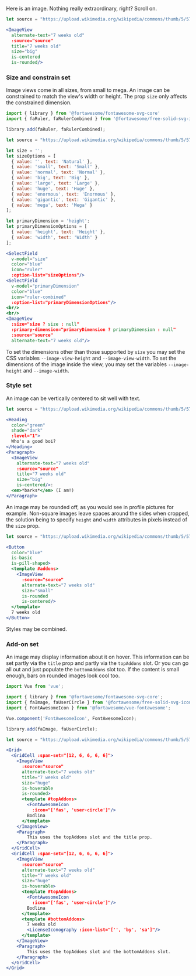 Here is an image. Nothing really extraordinary, right? Scroll on.

```jsx
let source = "https://upload.wikimedia.org/wikipedia/commons/thumb/5/57/7weeks_old.JPG/1024px-7weeks_old.JPG";

<ImageView
  alternate-text="7 weeks old"
  :source="source"
  title="7 weeks old"
  size="big"
  is-centered
  is-rounded/>
```

### Size and constrain set

Image views come in all sizes, from small to mega.  An image can be constrained
to match the view's width or height. The prop `size` only affects the 
constrained dimension.

```jsx
import { library } from '@fortawesome/fontawesome-svg-core'
import { faRuler, faRulerCombined } from '@fortawesome/free-solid-svg-icons'

library.add(faRuler, faRulerCombined);

let source = "https://upload.wikimedia.org/wikipedia/commons/thumb/5/57/7weeks_old.JPG/1024px-7weeks_old.JPG";

let size = '';
let sizeOptions = [
  { value: '', text: 'Natural' },
  { value: 'small', text: 'Small' },
  { value: 'normal', text: 'Normal' },
  { value: 'big', text: 'Big' },
  { value: 'large', text: 'Large' },
  { value: 'huge', text: 'Huge' },
  { value: 'enormous', text: 'Enormous' },
  { value: 'gigantic', text: 'Gigantic' },
  { value: 'mega', text: 'Mega' }
];

let primaryDimension = 'height';
let primaryDimensionOptions = [
  { value: 'height', text: 'Height' },
  { value: 'width', text: 'Width' }
];

<SelectField
  v-model="size"
  color="blue"
  icon="ruler"
  :option-list="sizeOptions"/>
<SelectField
  v-model="primaryDimension"
  color="blue"
  icon="ruler-combined"
  :option-list="primaryDimensionOptions"/>
<br/>
<br/>
<ImageView
  :size="size ? size : null"
  :primary-dimension="primaryDimension ? primaryDimension : null"
  :source="source"
  alternate-text="7 weeks old"/>
```

To set the dimensions other than those supported by `size` you may set the CSS
variables `--image-view-height` and `--image-view-width`. To set the dimensions
of the image inside the view, you may set the variables `--image-height` and
`--image-width`.

### Style set

An image can be vertically centered to sit well with text.

```jsx
let source = "https://upload.wikimedia.org/wikipedia/commons/thumb/5/57/7weeks_old.JPG/1024px-7weeks_old.JPG";

<Heading 
  color="green"
  shade="dark"
  :level="1">
  Who's a good boi?
</Heading>
<Paragraph>
  <ImageView 
    alternate-text="7 weeks old"
    :source="source"
    title="7 weeks old"
    size="big"
    is-centered/>:
  <em>*barks*</em> (I am!)
</Paragraph>
```

An image may be rounded off, as you would see in profile pictures for example.
Non-square images leave spaces around the sides when cropped, the solution being
to specify `height` and `width` attributes in pixels instead of the `size` prop.

```jsx
let source = "https://upload.wikimedia.org/wikipedia/commons/thumb/5/57/7weeks_old.JPG/1024px-7weeks_old.JPG";

<Button
  color="blue"
  is-basic
  is-pill-shaped>
  <template #addons>
    <ImageView
      :source="source"
      alternate-text="7 weeks old"
      size="small"
      is-rounded
      is-centered/>
  </template>
  7 weeks old
</Button>
```

Styles may be combined.

### Add-on set

An image may display information about it on hover. This information can be set
partly via the `title` prop and partly via the `topAddons` slot. Or you can go
all out and just populate the `bottomAddons` slot too. If the content is small
enough, bars on rounded images look cool too.

```jsx
import Vue from 'vue';

import { library } from '@fortawesome/fontawesome-svg-core';
import { faImage, faUserCircle } from '@fortawesome/free-solid-svg-icons';
import { FontAwesomeIcon } from '@fortawesome/vue-fontawesome';

Vue.component('FontAwesomeIcon', FontAwesomeIcon); 

library.add(faImage, faUserCircle);

let source = "https://upload.wikimedia.org/wikipedia/commons/thumb/5/57/7weeks_old.JPG/1024px-7weeks_old.JPG";

<Grid>
  <GridCell :span-set="[12, 6, 6, 6, 6]">
    <ImageView
      :source="source"
      alternate-text="7 weeks old"
      title="7 weeks old"
      size="huge"
      is-hoverable
      is-rounded>
      <template #topAddons>
        <FontAwesomeIcon
          :icon="['fas', 'user-circle']"/>
        Bodlina
      </template>
    </ImageView>
    <Paragraph>
        This uses the topAddons slot and the title prop.
    </Paragraph>
  </GridCell>
  <GridCell :span-set="[12, 6, 6, 6, 6]">
    <ImageView
      :source="source"
      alternate-text="7 weeks old"
      title="7 weeks old"
      size="huge"
      is-hoverable>
      <template #topAddons>
        <FontAwesomeIcon
          :icon="['fas', 'user-circle']"/>
        Bodlina
      </template>
      <template #bottomAddons>
        7 weeks old
        <LicenseIconography :icon-list="['', 'by', 'sa']"/>
      </template>
    </ImageView>
    <Paragraph>
        This uses the topAddons slot and the bottomAddons slot.
    </Paragraph>
  </GridCell>
</Grid>
```
